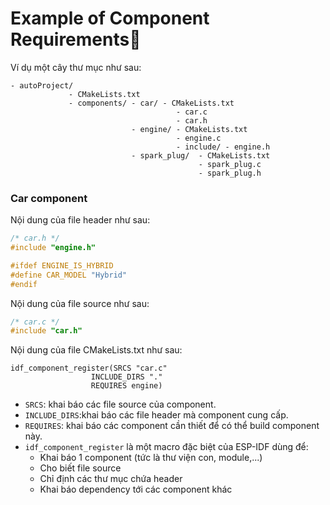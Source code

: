 # Example of Component Requirements

Ví dụ một cây thư mục như sau:

```
- autoProject/
             - CMakeLists.txt
             - components/ - car/ - CMakeLists.txt
                                     - car.c
                                     - car.h
                           - engine/ - CMakeLists.txt
                                     - engine.c
                                     - include/ - engine.h
                           - spark_plug/  - CMakeLists.txt
                                          - spark_plug.c
                                          - spark_plug.h
```

### Car component

Nội dung của file header như sau:

```h
/* car.h */
#include "engine.h"

#ifdef ENGINE_IS_HYBRID
#define CAR_MODEL "Hybrid"
#endif
```

Nội dung của file source như sau:

```c
/* car.c */
#include "car.h"
```

Nội dung của file CMakeLists.txt như sau:

```make
idf_component_register(SRCS "car.c"
                  INCLUDE_DIRS "."
                  REQUIRES engine)
```

- `SRCS`: khai báo các file source của component.
- `INCLUDE_DIRS`:khai báo các file header mà component cung cấp.
- `REQUIRES`: khai báo các component cần thiết để có thể build component này.
- `idf_component_register` là một macro đặc biệt của ESP-IDF dùng để:
  - Khai báo 1 component (tức là thư viện con, module,...)
  - Cho biết file source
  - Chỉ định các thư mục chứa header
  - Khai báo dependency tới các component khác

